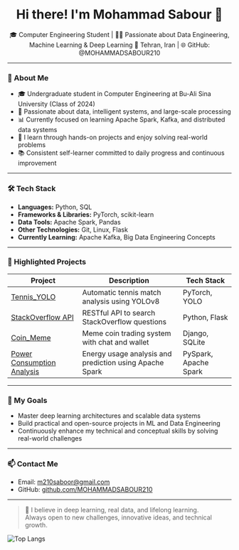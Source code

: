 <h1 align="center">Hi there! I'm Mohammad Sabour 👋</h1>

<p align="center">
🎓 Computer Engineering Student | 👨‍💻 Passionate about Data Engineering, Machine Learning & Deep Learning  
📍 Tehran, Iran | 🌐 GitHub: @MOHAMMADSABOUR210  
</p>

---

### 🚀 About Me

- 🎓 Undergraduate student in Computer Engineering at Bu-Ali Sina University (Class of 2024)
- 🧠 Passionate about data, intelligent systems, and large-scale processing
- 📊 Currently focused on learning Apache Spark, Kafka, and distributed data systems
- 🔬 I learn through hands-on projects and enjoy solving real-world problems
- 📚 Consistent self-learner committed to daily progress and continuous improvement

---

### 🛠️ Tech Stack

- **Languages:** Python, SQL  
- **Frameworks & Libraries:** PyTorch, scikit-learn  
- **Data Tools:** Apache Spark, Pandas  
- **Other Technologies:** Git, Linux, Flask  
- **Currently Learning:** Apache Kafka, Big Data Engineering Concepts

---

### 🧩 Highlighted Projects

| Project | Description | Tech Stack |
|--------|-------------|------------|
| [Tennis_YOLO](https://github.com/MOHAMMADSABOUR210/Tennis_YOLO) | Automatic tennis match analysis using YOLOv8 | PyTorch, YOLO |
| [StackOverflow API](https://github.com/MOHAMMADSABOUR210/StackOverflow-API) | RESTful API to search StackOverflow questions | Python, Flask |
| [Coin_Meme](https://github.com/MOHAMMADSABOUR210/Coin_Meme) | Meme coin trading system with chat and wallet | Django, SQLite |
| [Power Consumption Analysis](https://github.com/MOHAMMADSABOUR210/power_consumption_spark) | Energy usage analysis and prediction using Apache Spark | PySpark, Apache Spark |


---

### 🎯 My Goals

- Master deep learning architectures and scalable data systems  
- Build practical and open-source projects in ML and Data Engineering  
- Continuously enhance my technical and conceptual skills by solving real-world challenges

---

### 📫 Contact Me

- Email: m210saboor@gmail.com  
- GitHub: [github.com/MOHAMMADSABOUR210](https://github.com/MOHAMMADSABOUR210)

---

> 🧠 I believe in deep learning, real data, and lifelong learning.  
> Always open to new challenges, innovative ideas, and technical growth.


![Top Langs](https://github-readme-stats.vercel.app/api/top-langs/?username=MOHAMMADSABOUR210&layout=compact&theme=radical)
